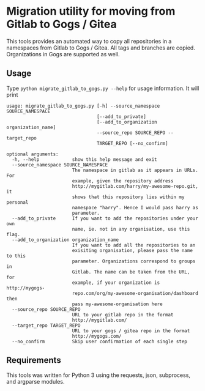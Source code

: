 # Migration utility for moving from Gitlab to Gogs / Gitea

This tools provides an automated way to copy all repositories in a namespaces from Gitlab to Gogs / Gitea. 
All tags and branches are copied. 
Organizations in Gogs are supported as well. 

## Usage

Type `python migrate_gitlab_to_gogs.py --help` for usage information. 
It will print 
```
usage: migrate_gitlab_to_gogs.py [-h] --source_namespace SOURCE_NAMESPACE
                                 [--add_to_private]
                                 [--add_to_organization organization_name]
                                 --source_repo SOURCE_REPO --target_repo
                                 TARGET_REPO [--no_confirm]

optional arguments:
  -h, --help            show this help message and exit
  --source_namespace SOURCE_NAMESPACE
                        The namespace in gitlab as it appears in URLs. For
                        example, given the repository address
                        http://mygitlab.com/harry/my-awesome-repo.git, it
                        shows that this repository lies within my personal
                        namespace "harry". Hence I would pass harry as
                        parameter.
  --add_to_private      If you want to add the repositories under your own
                        name, ie. not in any organisation, use this flag.
  --add_to_organization organization_name
                        If you want to add all the repositories to an
                        exisiting organisation, please pass the name to this
                        parameter. Organizations correspond to groups in
                        Gitlab. The name can be taken from the URL, for
                        example, if your organization is http://mygogs-
                        repo.com/org/my-awesome-organisation/dashboard then
                        pass my-awesome-organisation here
  --source_repo SOURCE_REPO
                        URL to your gitlab repo in the format
                        http://mygitlab.com/
  --target_repo TARGET_REPO
                        URL to your gogs / gitea repo in the format
                        http://mygogs.com/
  --no_confirm          Skip user confirmation of each single step
```

## Requirements
This tools was written for Python 3 using the requests, json, subprocess, and argparse modules. 
